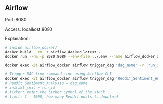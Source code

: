## Airflow

Port: 8080

Access: localhost:8080

Explanation:
<!-- TODO: explain dockerfile and entrypoint -->

```bash
# inside airflow_docker/
docker build --rm -t airflow_docker:latest .
docker run --rm -p 8080:8080 --env-file ../.env --name airflow_docker airflow_docker:latest

docker exec -it airflow_docker airflow trigger_dag 'dag_name' -r 'run_id' --conf '{"ticker": "BYND", "limit": 100}'

# Trigger DAG from command line using Airflow CLI
docker exec -it airflow_docker airflow trigger_dag 'Reddit_Sentiment_Analysis' -r 'initial_test' --conf '{"ticker": "BYND", "limit": 100}'
# Reddit_Sentiment_Analysis = dag_name
# initial_test = run_id
# ticker: enter the ticker symbol of the stock
# limit: 1 - 1000, how many Reddit posts to download
```
